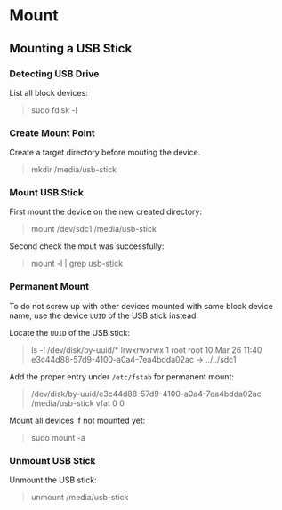# Mount

## Mounting a USB Stick

### Detecting USB Drive

List all block devices:

> sudo fdisk -l

### Create Mount Point

Create a target directory before mouting the device.

> mkdir /media/usb-stick

### Mount USB Stick

First mount the device on the new created directory:

> mount /dev/sdc1 /media/usb-stick

Second check the mout was successfully:

> mount -l | grep usb-stick

### Permanent Mount

To do not screw up with other devices mounted with same block device name, use the device `UUID` of the USB stick instead.

Locate the `UUID` of the USB stick:

> ls -l /dev/disk/by-uuid/*
> lrwxrwxrwx 1 root root 10 Mar 26 11:40 e3c44d88-57d9-4100-a0a4-7ea4bdda02ac -> ../../sdc1

Add the proper entry under `/etc/fstab` for permanent mount:

> /dev/disk/by-uuid/e3c44d88-57d9-4100-a0a4-7ea4bdda02ac    /media/usb-stick         vfat   0   0

Mount all devices if not mounted yet:

> sudo mount -a

### Unmount USB Stick

Unmount the USB stick:

> unmount /media/usb-stick
